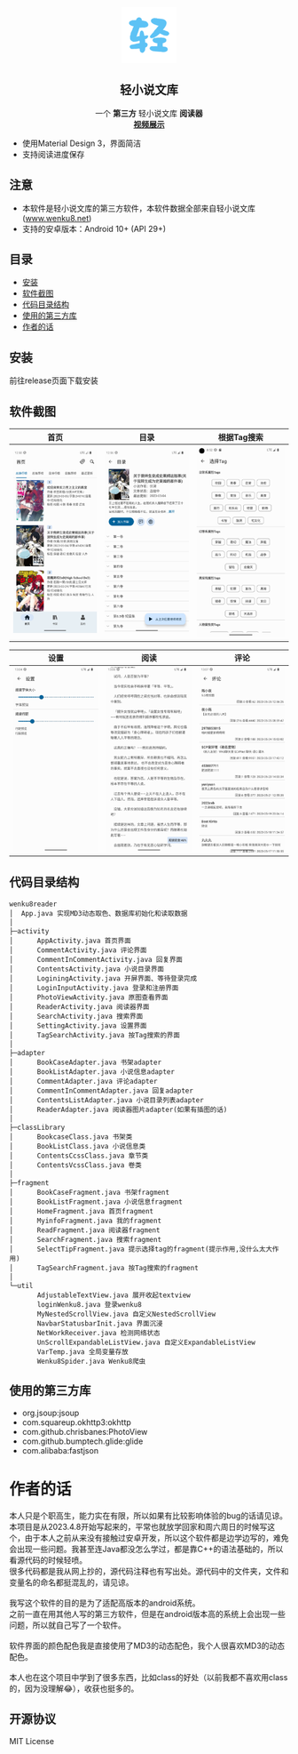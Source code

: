 <div align="center">
  <div align="center">
    <img src="./README/logo.png" alt="Logo" width="100" height="100">
  </div>

  <h2 align="center">轻小说文库</h2>
  <div align="center">
    一个 <b>第三方</b> 轻小说文库 <b>阅读器</b>
    <br />
    <a href="https://www.bilibili.com/video/BV1ns4y1B7J2/"><b>视频展示</b></a>
    <br />
  </div>

</div>

- 使用Material Design 3，界面简洁
- 支持阅读进度保存
## 注意
- 本软件是轻小说文库的第三方软件，本软件数据全部来自轻小说文库(www.wenku8.net)
- 支持的安卓版本：Android 10+ (API 29+)
## 目录
- [安装](#安装)
- [软件截图](#软件截图)
- [代码目录结构](#代码目录结构)
- [使用的第三方库](#使用的第三方库)
- [作者的话](#作者的话)
## 安装
前往release页面下载安装

## 软件截图
| 首页                         | 目录                                 | 根据Tag搜索                                          |
|----------------------------|------------------------------------|--------------------------------------------------|
| ![home](./README/home.png) | ![contents](./README/contents.png) | ![select_from_tag](./README/select_from_tag.png) |

| 设置                               | 阅读                             | 评论                               |
|----------------------------------|--------------------------------|----------------------------------|
| ![setting](./README/setting.png) | ![reader](./README/reader.png) | ![comment](./README/comment.png) |

## 代码目录结构
```
wenku8reader
│  App.java 实现MD3动态取色、数据库初始化和读取数据
│  
├─activity
│      AppActivity.java 首页界面
│      CommentActivity.java 评论界面
│      CommentInCommentActivity.java 回复界面
│      ContentsActivity.java 小说目录界面
│      LoginingActivity.java 开屏界面、等待登录完成
│      LoginInputActivity.java 登录和注册界面
│      PhotoViewActivity.java 原图查看界面
│      ReaderActivity.java 阅读器界面
│      SearchActivity.java 搜索界面
│      SettingActivity.java 设置界面
│      TagSearchActivity.java 按Tag搜索的界面
│      
├─adapter
│      BookCaseAdapter.java 书架adapter
│      BookListAdapter.java 小说信息adapter
│      CommentAdapter.java 评论adapter
│      CommentInCommentAdapter.java 回复adapter
│      ContentsListAdapter.java 小说目录列表adapter
│      ReaderAdapter.java 阅读器图片adapter(如果有插图的话)
│      
├─classLibrary
│      BookcaseClass.java 书架类
│      BookListClass.java 小说信息类
│      ContentsCcssClass.java 章节类
│      ContentsVcssClass.java 卷类
│      
├─fragment
│      BookCaseFragment.java 书架fragment
│      BookListFragment.java 小说信息fragment
│      HomeFragment.java 首页fragment
│      MyinfoFragment.java 我的fragment
│      ReadFragment.java 阅读器fragment
│      SearchFragment.java 搜索fragment
│      SelectTipFragment.java 提示选择tag的fragment(提示作用,没什么太大作用)
│      TagSearchFragment.java 按Tag搜索的fragment
│      
└─util
       AdjustableTextView.java 展开收起textview
       loginWenku8.java 登录wenku8
       MyNestedScrollView.java 自定义NestedScrollView
       NavbarStatusbarInit.java 界面沉浸
       NetWorkReceiver.java 检测网络状态
       UnScrollExpandableListView.java 自定义ExpandableListView
       VarTemp.java 全局变量存放
       Wenku8Spider.java Wenku8爬虫
```
## 使用的第三方库
- org.jsoup:jsoup
- com.squareup.okhttp3:okhttp
- com.github.chrisbanes:PhotoView
- com.github.bumptech.glide:glide
- com.alibaba:fastjson

# 作者的话
本人只是个职高生，能力实在有限，所以如果有比较影响体验的bug的话请见谅。<br>
本项目是从2023.4.8开始写起来的，平常也就放学回家和周六周日的时候写这个，由于本人之前从来没有接触过安卓开发，所以这个软件都是边学边写的，难免会出现一些问题。我甚至连Java都没怎么学过，都是靠C++的语法基础的，所以看源代码的时候轻喷。<br>
很多代码都是我从网上抄的，源代码注释也有写出处。源代码中的文件夹，文件和变量名的命名都挺混乱的，请见谅。
<br><br>
我写这个软件的目的是为了适配高版本的android系统。<br>
之前一直在用其他人写的第三方软件，但是在android版本高的系统上会出现一些问题，所以就自己写了一个软件。
<br><br>
软件界面的颜色配色我是直接使用了MD3的动态配色，我个人很喜欢MD3的动态配色。
<br><br>
本人也在这个项目中学到了很多东西，比如class的好处（以前我都不喜欢用class的，因为没理解😂），收获也挺多的。
## 开源协议
MIT License